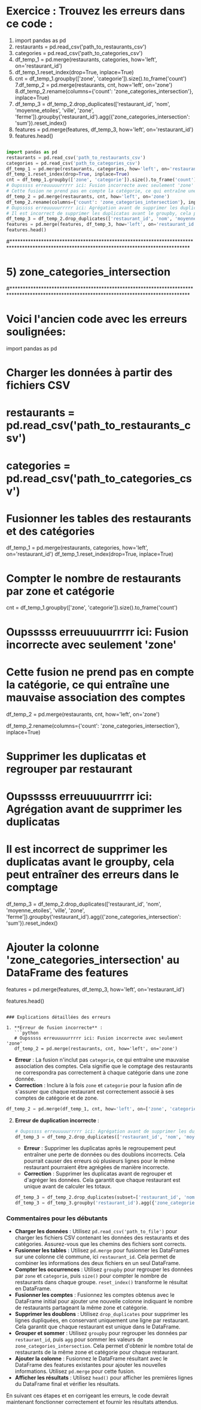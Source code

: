 # Exercice : Trouvez les erreurs dans ce code :


1. import pandas as pd
2. restaurants = pd.read_csv('path_to_restaurants_csv')
3. categories = pd.read_csv('path_to_categories_csv')
4. df_temp_1 = pd.merge(restaurants, categories, how='left', on='restaurant_id')
5. df_temp_1.reset_index(drop=True, inplace=True)
6. cnt = df_temp_1.groupby(['zone', 'categorie']).size().to_frame('count')
7.df_temp_2 = pd.merge(restaurants, cnt, how='left', on='zone')
8.df_temp_2.rename(columns={'count': 'zone_categories_intersection'}, inplace=True)
9. df_temp_3 = df_temp_2.drop_duplicates(['restaurant_id', 'nom', 'moyenne_etoiles', 'ville', 'zone', 'ferme']).groupby('restaurant_id').agg({'zone_categories_intersection': 'sum'}).reset_index()
10. features = pd.merge(features, df_temp_3, how='left', on='restaurant_id')
11. features.head()





```python

import pandas as pd
restaurants = pd.read_csv('path_to_restaurants_csv')
categories = pd.read_csv('path_to_categories_csv')
df_temp_1 = pd.merge(restaurants, categories, how='left', on='restaurant_id')
df_temp_1.reset_index(drop=True, inplace=True)
cnt = df_temp_1.groupby(['zone', 'categorie']).size().to_frame('count')
# Oupsssss erreuuuuurrrrr ici: Fusion incorrecte avec seulement 'zone'
# Cette fusion ne prend pas en compte la catégorie, ce qui entraîne une mauvaise association des comptes
df_temp_2 = pd.merge(restaurants, cnt, how='left', on='zone')
df_temp_2.rename(columns={'count': 'zone_categories_intersection'}, inplace=True)
# Oupsssss erreuuuuurrrrr ici: Agrégation avant de supprimer les duplicatas
# Il est incorrect de supprimer les duplicatas avant le groupby, cela peut entraîner des erreurs dans le comptage
df_temp_3 = df_temp_2.drop_duplicates(['restaurant_id', 'nom', 'moyenne_etoiles', 'ville', 'zone', 'ferme']).groupby('restaurant_id').agg({'zone_categories_intersection': 'sum'}).reset_index()
features = pd.merge(features, df_temp_3, how='left', on='restaurant_id')
features.head()

```


#********************************************************************************************************************************************
# 5) zone_categories_intersection
#********************************************************************************************************************************************
# Voici l'ancien code avec les erreurs soulignées:

import pandas as pd

# Charger les données à partir des fichiers CSV
# restaurants = pd.read_csv('path_to_restaurants_csv')
# categories = pd.read_csv('path_to_categories_csv')

# Fusionner les tables des restaurants et des catégories
df_temp_1 = pd.merge(restaurants, categories, how='left', on='restaurant_id')
df_temp_1.reset_index(drop=True, inplace=True)

# Compter le nombre de restaurants par zone et catégorie
cnt = df_temp_1.groupby(['zone', 'categorie']).size().to_frame('count')

# Oupsssss erreuuuuurrrrr ici: Fusion incorrecte avec seulement 'zone'
# Cette fusion ne prend pas en compte la catégorie, ce qui entraîne une mauvaise association des comptes
df_temp_2 = pd.merge(restaurants, cnt, how='left', on='zone')

df_temp_2.rename(columns={'count': 'zone_categories_intersection'}, inplace=True)

# Supprimer les duplicatas et regrouper par restaurant
# Oupsssss erreuuuuurrrrr ici: Agrégation avant de supprimer les duplicatas
# Il est incorrect de supprimer les duplicatas avant le groupby, cela peut entraîner des erreurs dans le comptage
df_temp_3 = df_temp_2.drop_duplicates(['restaurant_id', 'nom', 'moyenne_etoiles', 'ville', 'zone', 'ferme']).groupby('restaurant_id').agg({'zone_categories_intersection': 'sum'}).reset_index()

# Ajouter la colonne 'zone_categories_intersection' au DataFrame des features
features = pd.merge(features, df_temp_3, how='left', on='restaurant_id')

features.head()
```

### Explications détaillées des erreurs

1. **Erreur de fusion incorrecte** :
   ```python
   # Oupsssss erreuuuuurrrrr ici: Fusion incorrecte avec seulement 'zone'
   df_temp_2 = pd.merge(restaurants, cnt, how='left', on='zone')
   ```
   - **Erreur** : La fusion n'inclut pas `categorie`, ce qui entraîne une mauvaise association des comptes. Cela signifie que le comptage des restaurants ne correspondra pas correctement à chaque catégorie dans une zone donnée.
   - **Correction** : Inclure à la fois `zone` et `categorie` pour la fusion afin de s'assurer que chaque restaurant est correctement associé à ses comptes de catégorie et de zone.
   ```python
   df_temp_2 = pd.merge(df_temp_1, cnt, how='left', on=['zone', 'categorie'])
   ```

2. **Erreur de duplication incorrecte** :
   ```python
   # Oupsssss erreuuuuurrrrr ici: Agrégation avant de supprimer les duplicatas
   df_temp_3 = df_temp_2.drop_duplicates(['restaurant_id', 'nom', 'moyenne_etoiles', 'ville', 'zone', 'ferme']).groupby('restaurant_id').agg({'zone_categories_intersection': 'sum'}).reset_index()
   ```
   - **Erreur** : Supprimer les duplicatas après le regroupement peut entraîner une perte de données ou des doublons incorrects. Cela pourrait causer des erreurs où plusieurs lignes pour le même restaurant pourraient être agrégées de manière incorrecte.
   - **Correction** : Supprimer les duplicatas avant de regrouper et d'agréger les données. Cela garantit que chaque restaurant est unique avant de calculer les totaux.
   ```python
   df_temp_3 = df_temp_2.drop_duplicates(subset=['restaurant_id', 'nom', 'moyenne_etoiles', 'ville', 'zone', 'ferme'])
   df_temp_3 = df_temp_3.groupby('restaurant_id').agg({'zone_categories_intersection': 'sum'}).reset_index()
   ```

### Commentaires pour les débutants

- **Charger les données** : Utilisez `pd.read_csv('path_to_file')` pour charger les fichiers CSV contenant les données des restaurants et des catégories. Assurez-vous que les chemins des fichiers sont corrects.
- **Fusionner les tables** : Utilisez `pd.merge` pour fusionner les DataFrames sur une colonne clé commune, ici `restaurant_id`. Cela permet de combiner les informations des deux fichiers en un seul DataFrame.
- **Compter les occurrences** : Utilisez `groupby` pour regrouper les données par `zone` et `categorie`, puis `size()` pour compter le nombre de restaurants dans chaque groupe. `reset_index()` transforme le résultat en DataFrame.
- **Fusionner les comptes** : Fusionnez les comptes obtenus avec le DataFrame initial pour ajouter une nouvelle colonne indiquant le nombre de restaurants partageant la même zone et catégorie.
- **Supprimer les doublons** : Utilisez `drop_duplicates` pour supprimer les lignes dupliquées, en conservant uniquement une ligne par restaurant. Cela garantit que chaque restaurant est unique dans le DataFrame.
- **Grouper et sommer** : Utilisez `groupby` pour regrouper les données par `restaurant_id`, puis `agg` pour sommer les valeurs de `zone_categories_intersection`. Cela permet d'obtenir le nombre total de restaurants de la même zone et catégorie pour chaque restaurant.
- **Ajouter la colonne** : Fusionnez le DataFrame résultant avec le DataFrame des features existantes pour ajouter les nouvelles informations. Utilisez `pd.merge` pour cette fusion.
- **Afficher les résultats** : Utilisez `head()` pour afficher les premières lignes du DataFrame final et vérifier les résultats.

En suivant ces étapes et en corrigeant les erreurs, le code devrait maintenant fonctionner correctement et fournir les résultats attendus.






